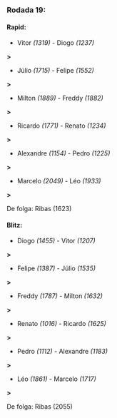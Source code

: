 ### Rodada 19:

#### Rapid:

* Vitor *(1319)*     -     Diogo *(1237)*

 **>** 
* Júlio *(1715)*     -     Felipe *(1552)*

 **>** 
* Milton *(1889)*     -     Freddy *(1882)*

 **>** 
* Ricardo *(1771)*     -     Renato *(1234)*

 **>** 
* Alexandre *(1154)*     -     Pedro *(1225)*

 **>** 
* Marcelo *(2049)*     -     Léo *(1933)*

 **>** 

De folga: Ribas (1623)

#### Blitz:

* Diogo *(1455)*     -     Vitor *(1207)*

 **>** 
* Felipe *(1387)*     -     Júlio *(1535)*

 **>** 
* Freddy *(1787)*     -     Milton *(1632)*

 **>** 
* Renato *(1016)*     -     Ricardo *(1625)*

 **>** 
* Pedro *(1112)*     -     Alexandre *(1183)*

 **>** 
* Léo *(1861)*     -     Marcelo *(1717)*

 **>** 

De folga: Ribas (2055)

